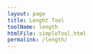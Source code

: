 ```yaml
---
layout: page
title: Lenght Tool
toolName: length
htmlFile: simpleTool.html
permalink: /length/
---
```


